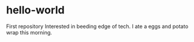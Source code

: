 # hello-world
First repository
Interested in beeding edge of tech.
I ate a eggs and potato wrap this morning.
